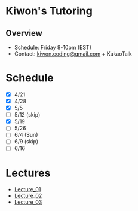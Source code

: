 # Kiwon's Tutoring
## Overview
* Schedule: Friday 8-10pm (EST)
* Contact: kiwon.coding@gmail.com + KakaoTalk

# Schedule
- [x] 4/21
- [x] 4/28
- [x] 5/5
- [ ] 5/12 (skip)
- [x] 5/19
- [ ] 5/26
- [ ] 6/4 (Sun)
- [ ] 6/9 (skip)
- [ ] 6/16

# Lectures
* [Lecture_01](lectures/lecture_01.md)
* [Lecture_02](lectures/lecture_02.md)
* [Lecture_03](lectures/lecture_03.md)
